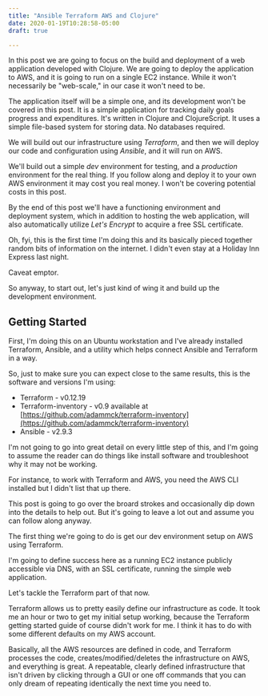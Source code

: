 ```yaml
---
title: "Ansible Terraform AWS and Clojure"
date: 2020-01-19T10:28:58-05:00
draft: true

---
```


In this post we are going to focus on the build and deployment of a
web application developed with Clojure.  We are going to deploy the
application to AWS, and it is going to run on a single EC2 instance.
While it won't necessarily be "web-scale," in our case it won't need
to be.

The application itself will be a simple one, and its development won't
be covered in this post.  It is a simple application for tracking
daily goals progress and expenditures.  It's written in Clojure and
ClojureScript. It uses a simple file-based system for storing data.
No databases required.

We will build out our infrastructure using *Terraform*, and then we
will deploy our code and configuration using *Ansible*, and it will
run on AWS.

We'll build out a simple *dev* environment for testing, and a
*production* environment for the real thing.  If you follow along and
deploy it to your own AWS environment it may cost you real money.  I
won't be covering potential costs in this post.

By the end of this post we'll have a functioning environment and
deployment system, which in addition to hosting the web application,
will also automatically utilize *Let's Encrypt* to acquire a free SSL
certificate.

Oh, fyi, this is the first time I'm doing this and its basically
pieced together random bits of information on the internet.  I didn't
even stay at a Holiday Inn Express last night.

Caveat emptor.

So anyway, to start out, let's just kind of wing it and build up the
development environment.

## Getting Started

First, I'm doing this on an Ubuntu workstation and I've already
installed Terraform, Ansible, and a utility which helps connect
Ansible and Terraform in a way.

So, just to make sure you can expect close to the same results, this
is the software and versions I'm using:

* Terraform - v0.12.19
* Terraform-inventory - v0.9 available at
 [https://github.com/adammck/terraform-inventory](https://github.com/adammck/terraform-inventory)
* Ansible - v2.9.3

I'm not going to go into great detail on every little step of this,
and I'm going to assume the reader can do things like install software
and troubleshoot why it may not be working.

For instance, to work with Terraform and AWS, you need the AWS CLI
installed but I didn't list that up there.

This post is going to go over the broard strokes and occasionally dip
down into the details to help out.  But it's going to leave a lot out
and assume you can follow along anyway.

The first thing we're going to do is get our dev environment setup on
AWS using Terraform.

I'm going to define success here as a running EC2 instance publicly
accessible via DNS, with an SSL certificate, running the simple web
application.

Let's tackle the Terraform part of that now.

Terraform allows us to pretty easily define our infrastructure as
code.  It took me an hour or two to get my initial setup working,
because the Terraform getting started guide of course didn't work for
me.  I think it has to do with some different defaults on my AWS
account.

Basically, all the AWS resources are defined in code, and Terraform
processes the code, creates/modified/deletes the infrastructure on
AWS, and everything is great.  A repeatable, clearly defined
infrastructure that isn't driven by clicking through a GUI or one off
commands that you can only dream of repeating identically the next
time you need to.










